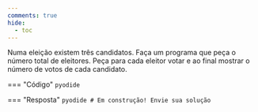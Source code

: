 ```yaml
---
comments: true
hide:
  - toc
---
```


Numa eleição existem três candidatos. Faça um programa que peça o número total de eleitores. Peça para cada eleitor votar e ao final mostrar o número de votos de cada candidato.

=== "Código"
	```pyodide
	```

=== "Resposta"
	```pyodide
	# Em construção! Envie sua solução
	```
